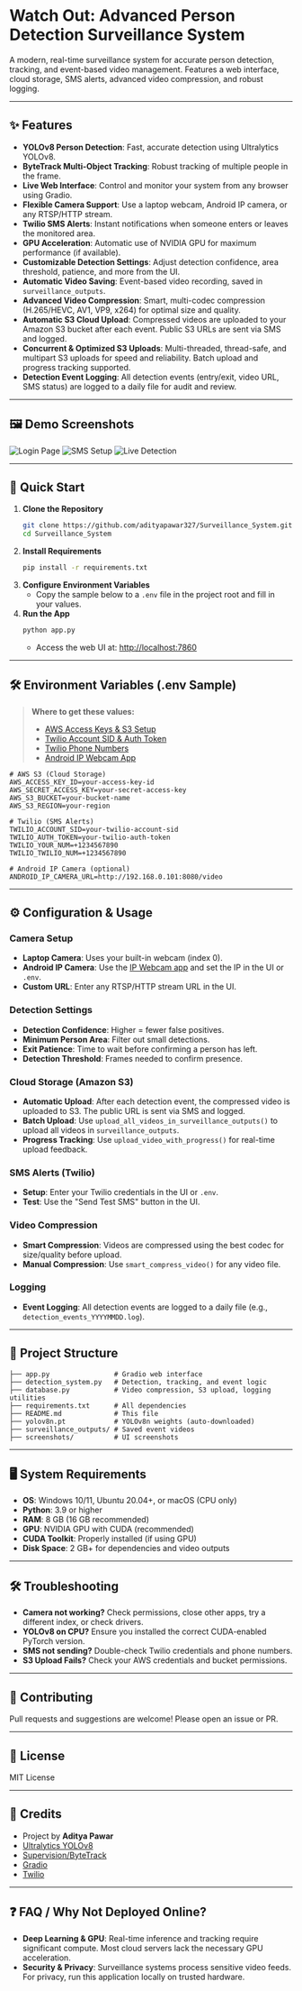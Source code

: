 # Watch Out: Advanced Person Detection Surveillance System

A modern, real-time surveillance system for accurate person detection, tracking, and event-based video management. Features a web interface, cloud storage, SMS alerts, advanced video compression, and robust logging.

---

## ✨ Features
- **YOLOv8 Person Detection**: Fast, accurate detection using Ultralytics YOLOv8.
- **ByteTrack Multi-Object Tracking**: Robust tracking of multiple people in the frame.
- **Live Web Interface**: Control and monitor your system from any browser using Gradio.
- **Flexible Camera Support**: Use a laptop webcam, Android IP camera, or any RTSP/HTTP stream.
- **Twilio SMS Alerts**: Instant notifications when someone enters or leaves the monitored area.
- **GPU Acceleration**: Automatic use of NVIDIA GPU for maximum performance (if available).
- **Customizable Detection Settings**: Adjust detection confidence, area threshold, patience, and more from the UI.
- **Automatic Video Saving**: Event-based video recording, saved in `surveillance_outputs`.
- **Advanced Video Compression**: Smart, multi-codec compression (H.265/HEVC, AV1, VP9, x264) for optimal size and quality.
- **Automatic S3 Cloud Upload**: Compressed videos are uploaded to your Amazon S3 bucket after each event. Public S3 URLs are sent via SMS and logged.
- **Concurrent & Optimized S3 Uploads**: Multi-threaded, thread-safe, and multipart S3 uploads for speed and reliability. Batch upload and progress tracking supported.
- **Detection Event Logging**: All detection events (entry/exit, video URL, SMS status) are logged to a daily file for audit and review.

---

## 🖼️ Demo Screenshots

![Login Page](screenshots/Screenshot%202025-07-04%20194243.png)
![SMS Setup](screenshots/Screenshot%202025-07-04%20194155.png)
![Live Detection](screenshots/Screenshot%202025-07-04%20193036.png)

---

## 🚀 Quick Start

1. **Clone the Repository**
   ```sh
   git clone https://github.com/adityapawar327/Surveillance_System.git
   cd Surveillance_System
   ```
2. **Install Requirements**
   ```sh
   pip install -r requirements.txt
   ```
3. **Configure Environment Variables**
   - Copy the sample below to a `.env` file in the project root and fill in your values.
4. **Run the App**
   ```sh
   python app.py
   ```
   - Access the web UI at: [http://localhost:7860](http://localhost:7860)

---

## 🛠️ Environment Variables (.env Sample)

> **Where to get these values:**
> - [AWS Access Keys & S3 Setup](https://docs.aws.amazon.com/general/latest/gr/aws-sec-cred-types.html)
> - [Twilio Account SID & Auth Token](https://www.twilio.com/console)
> - [Twilio Phone Numbers](https://www.twilio.com/console/phone-numbers/incoming)
> - [Android IP Webcam App](https://play.google.com/store/apps/details?id=com.pas.webcam)

```env
# AWS S3 (Cloud Storage)
AWS_ACCESS_KEY_ID=your-access-key-id
AWS_SECRET_ACCESS_KEY=your-secret-access-key
AWS_S3_BUCKET=your-bucket-name
AWS_S3_REGION=your-region

# Twilio (SMS Alerts)
TWILIO_ACCOUNT_SID=your-twilio-account-sid
TWILIO_AUTH_TOKEN=your-twilio-auth-token
TWILIO_YOUR_NUM=+1234567890
TWILIO_TWILIO_NUM=+1234567890

# Android IP Camera (optional)
ANDROID_IP_CAMERA_URL=http://192.168.0.101:8080/video
```

---

## ⚙️ Configuration & Usage

### Camera Setup
- **Laptop Camera**: Uses your built-in webcam (index 0).
- **Android IP Camera**: Use the [IP Webcam app](https://play.google.com/store/apps/details?id=com.pas.webcam) and set the IP in the UI or `.env`.
- **Custom URL**: Enter any RTSP/HTTP stream URL in the UI.

### Detection Settings
- **Detection Confidence**: Higher = fewer false positives.
- **Minimum Person Area**: Filter out small detections.
- **Exit Patience**: Time to wait before confirming a person has left.
- **Detection Threshold**: Frames needed to confirm presence.

### Cloud Storage (Amazon S3)
- **Automatic Upload**: After each detection event, the compressed video is uploaded to S3. The public URL is sent via SMS and logged.
- **Batch Upload**: Use `upload_all_videos_in_surveillance_outputs()` to upload all videos in `surveillance_outputs`.
- **Progress Tracking**: Use `upload_video_with_progress()` for real-time upload feedback.

### SMS Alerts (Twilio)
- **Setup**: Enter your Twilio credentials in the UI or `.env`.
- **Test**: Use the "Send Test SMS" button in the UI.

### Video Compression
- **Smart Compression**: Videos are compressed using the best codec for size/quality before upload.
- **Manual Compression**: Use `smart_compress_video()` for any video file.

### Logging
- **Event Logging**: All detection events are logged to a daily file (e.g., `detection_events_YYYYMMDD.log`).

---

## 📂 Project Structure
```
├── app.py                # Gradio web interface
├── detection_system.py   # Detection, tracking, and event logic
├── database.py           # Video compression, S3 upload, logging utilities
├── requirements.txt      # All dependencies
├── README.md             # This file
├── yolov8n.pt            # YOLOv8n weights (auto-downloaded)
├── surveillance_outputs/ # Saved event videos
├── screenshots/          # UI screenshots
```

---

## 🖥️ System Requirements
- **OS**: Windows 10/11, Ubuntu 20.04+, or macOS (CPU only)
- **Python**: 3.9 or higher
- **RAM**: 8 GB (16 GB recommended)
- **GPU**: NVIDIA GPU with CUDA (recommended)
- **CUDA Toolkit**: Properly installed (if using GPU)
- **Disk Space**: 2 GB+ for dependencies and video outputs

---

## 🛠️ Troubleshooting
- **Camera not working?** Check permissions, close other apps, try a different index, or check drivers.
- **YOLOv8 on CPU?** Ensure you installed the correct CUDA-enabled PyTorch version.
- **SMS not sending?** Double-check Twilio credentials and phone numbers.
- **S3 Upload Fails?** Check your AWS credentials and bucket permissions.

---

## 🤝 Contributing
Pull requests and suggestions are welcome! Please open an issue or PR.

---

## 📄 License
MIT License

---

## 🙏 Credits
- Project by **Aditya Pawar**
- [Ultralytics YOLOv8](https://github.com/ultralytics/ultralytics)
- [Supervision/ByteTrack](https://github.com/roboflow/supervision)
- [Gradio](https://gradio.app/)
- [Twilio](https://www.twilio.com/)

---

## ❓ FAQ / Why Not Deployed Online?
- **Deep Learning & GPU**: Real-time inference and tracking require significant compute. Most cloud servers lack the necessary GPU acceleration.
- **Security & Privacy**: Surveillance systems process sensitive video feeds. For privacy, run this application locally on trusted hardware.
